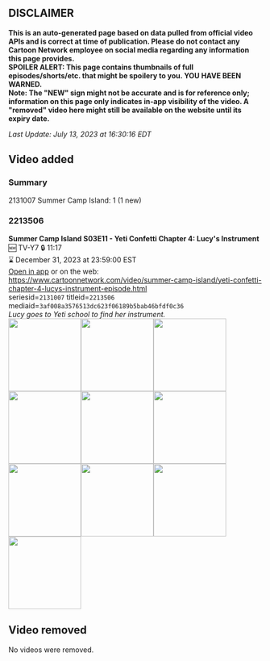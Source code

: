 ## DISCLAIMER
**This is an auto-generated page based on data pulled from official video APIs and is correct at time of publication. Please do not contact any Cartoon Network employee on social media regarding any information this page provides.**  
**SPOILER ALERT: This page contains thumbnails of full episodes/shorts/etc. that might be spoilery to you. YOU HAVE BEEN WARNED.**  
**Note: The "NEW" sign might not be accurate and is for reference only; information on this page only indicates in-app visibility of the video. A "removed" video here might still be available on the website until its expiry date.**  

_Last Update: July 13, 2023 at 16:30:16 EDT_
## Video added
### Summary
2131007 Summer Camp Island: 1 (1 new)  
### 2213506
**Summer Camp Island S03E11 - Yeti Confetti Chapter 4: Lucy's Instrument**  
🆕 TV-Y7 🔒 11:17  
⌛ December 31, 2023 at 23:59:00 EST  
[Open in app](https://cnvideo.sercomkc.org/redirector.html?type=cnapp&seriesid=2131007&titleid=2213506&mediaid=3af008a3576513dc623f06189b5bab46bfdf0c36) or on the web: https://www.cartoonnetwork.com/video/summer-camp-island/yeti-confetti-chapter-4-lucys-instrument-episode.html  
seriesid=`2131007` titleid=`2213506` mediaid=`3af008a3576513dc623f06189b5bab46bfdf0c36`  
_Lucy goes to Yeti school to find her instrument._  
<a href="https://s3.amazonaws.com/cartoonorchestrator/2213506_001_1280x720.jpg"><img src="https://s3.amazonaws.com/cartoonorchestrator/2213506_001_640x360.jpg" height="144px" /></a><a href="https://s3.amazonaws.com/cartoonorchestrator/2213506_002_1280x720.jpg"><img src="https://s3.amazonaws.com/cartoonorchestrator/2213506_002_640x360.jpg" height="144px" /></a><a href="https://s3.amazonaws.com/cartoonorchestrator/2213506_003_1280x720.jpg"><img src="https://s3.amazonaws.com/cartoonorchestrator/2213506_003_640x360.jpg" height="144px" /></a><a href="https://s3.amazonaws.com/cartoonorchestrator/2213506_004_1280x720.jpg"><img src="https://s3.amazonaws.com/cartoonorchestrator/2213506_004_640x360.jpg" height="144px" /></a><a href="https://s3.amazonaws.com/cartoonorchestrator/2213506_005_1280x720.jpg"><img src="https://s3.amazonaws.com/cartoonorchestrator/2213506_005_640x360.jpg" height="144px" /></a><a href="https://s3.amazonaws.com/cartoonorchestrator/2213506_006_1280x720.jpg"><img src="https://s3.amazonaws.com/cartoonorchestrator/2213506_006_640x360.jpg" height="144px" /></a><a href="https://s3.amazonaws.com/cartoonorchestrator/2213506_007_1280x720.jpg"><img src="https://s3.amazonaws.com/cartoonorchestrator/2213506_007_640x360.jpg" height="144px" /></a><a href="https://s3.amazonaws.com/cartoonorchestrator/2213506_008_1280x720.jpg"><img src="https://s3.amazonaws.com/cartoonorchestrator/2213506_008_640x360.jpg" height="144px" /></a><a href="https://s3.amazonaws.com/cartoonorchestrator/2213506_009_1280x720.jpg"><img src="https://s3.amazonaws.com/cartoonorchestrator/2213506_009_640x360.jpg" height="144px" /></a><a href="https://s3.amazonaws.com/cartoonorchestrator/2213506_010_1280x720.jpg"><img src="https://s3.amazonaws.com/cartoonorchestrator/2213506_010_640x360.jpg" height="144px" /></a>
## Video removed
No videos were removed.  
